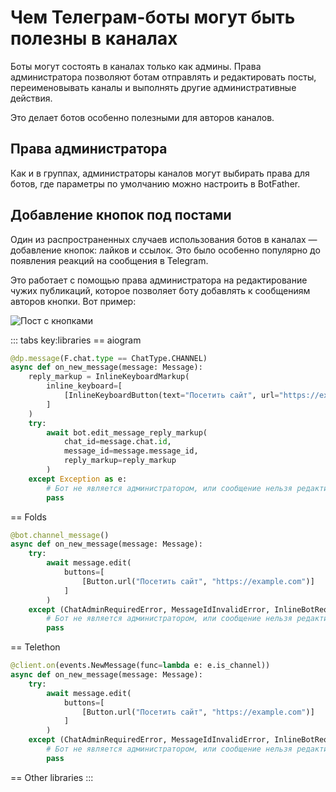 # Чем Телеграм-боты могут быть полезны в каналах

Боты могут состоять в каналах только как админы.
Права администратора позволяют ботам отправлять и редактировать посты, 
переименовывать каналы и выполнять другие административные действия.

Это делает ботов особенно полезными для авторов каналов.

## Права администратора

Как и в группах, администраторы каналов могут выбирать права для ботов, где параметры по умолчанию можно настроить в BotFather.

## Добавление кнопок под постами

Один из распространенных случаев использования ботов в каналах — добавление кнопок: лайков и ссылок.
Это было особенно популярно до появления реакций на сообщения в Telegram.

Это работает с помощью права администратора на редактирование чужих публикаций,
которое позволяет боту добавлять к сообщениям авторов кнопки.
Вот пример:

![Пост с кнопками](/pictures/ru/channel-buttons.png)

::: tabs key:libraries
== aiogram
```python
@dp.message(F.chat.type == ChatType.CHANNEL)
async def on_new_message(message: Message):
    reply_markup = InlineKeyboardMarkup(
        inline_keyboard=[
            [InlineKeyboardButton(text="Посетить сайт", url="https://example.com")]
        ]
    )
    try:
        await bot.edit_message_reply_markup(
            chat_id=message.chat.id,
            message_id=message.message_id,
            reply_markup=reply_markup
        )
    except Exception as e:
        # Бот не является администратором, или сообщение нельзя редактировать (например, стикер)
        pass
```
== Folds
```python
@bot.channel_message()
async def on_new_message(message: Message):
    try:
        await message.edit(
            buttons=[
                [Button.url("Посетить сайт", "https://example.com")]
            ]
        )
    except (ChatAdminRequiredError, MessageIdInvalidError, InlineBotRequiredError):
        # Бот не является администратором, или сообщение нельзя редактировать (например, стикер)
        pass
```
== Telethon
```python
@client.on(events.NewMessage(func=lambda e: e.is_channel))
async def on_new_message(message: Message):
    try:
        await message.edit(
            buttons=[
                [Button.url("Посетить сайт", "https://example.com")]
            ]    
        )
    except (ChatAdminRequiredError, MessageIdInvalidError, InlineBotRequiredError):
        # Бот не является администратором, или сообщение нельзя редактировать (например, стикер)
        pass
```
== Other libraries
<HelpNeeded/>
:::